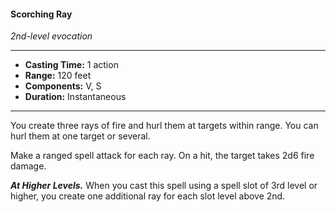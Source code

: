 #### Scorching Ray
*2nd-level evocation*
___
- **Casting Time:** 1 action
- **Range:** 120 feet
- **Components:** V, S
- **Duration:** Instantaneous
___
You create three rays of fire and hurl them at targets within range. You can hurl them at one target or several.

Make a ranged spell attack for each ray. On a hit, the target takes 2d6 fire damage.

***At Higher Levels.*** When you cast this spell using a spell slot of 3rd level or higher, you create one additional ray for each slot level above 2nd.